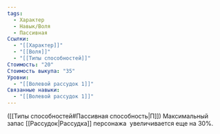 ```yaml
---
tags:
  - Характер
  - Навык/Воля
  - Пассивная
Ссылки:
  - "[[Характер]]"
  - "[[Воля]]"
  - "[[Типы способностей]]"
Стоимость: "20"
Стоимость выкупа: "35"
Уровни:
  - "[[Волевой рассудок 1]]"
Связанные навыки:
  - "[[Волевой рассудок 1]]"
---
```

([[Типы способностей#Пассивная способность|П]]) Максимальный запас [[Рассудок|Рассудка]] персонажа  увеличивается еще на 30%.
